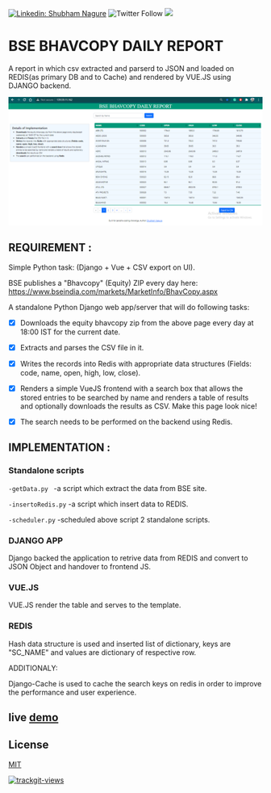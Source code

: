 [![Linkedin: Shubham Nagure](https://img.shields.io/badge/-Shubham-blue?style=flat-square&logo=Linkedin&logoColor=white&link=https://www.linkedin.com/in/shubham-nagure/)](https://www.linkedin.com/in/shubham-nagure/)
![Twitter Follow](https://img.shields.io/twitter/follow/JUST_COMPILED?style=social)
![](https://visitor-badge.glitch.me/badge?page_id=ShubhamNagure.ShubhamNagure)
# BSE BHAVCOPY DAILY REPORT

A report in which csv extracted and parserd to JSON and loaded on REDIS(as primary DB and to Cache) and rendered by VUE.JS using DJANGO backend.

<p align="center">
<img src="https://github.com/ShubhamNagure/BhavCopy-Report-Analysis/blob/main/screenshot/Demo.PNG"   />
</p>

## REQUIREMENT :

Simple Python task:
(Django + Vue + CSV export on UI).

BSE publishes a "Bhavcopy" (Equity) ZIP every day here: https://www.bseindia.com/markets/MarketInfo/BhavCopy.aspx

A standalone Python Django web app/server that will do following tasks:

- [x] Downloads the equity bhavcopy zip from the above page every day at 18:00 IST for the current date.
- [x] Extracts and parses the CSV file in it.
- [x] Writes the records into Redis with appropriate data structures (Fields: code, name, open, high, low, close).
- [x] Renders a simple VueJS frontend with a search box that allows the stored entries to be searched by name and renders a table of results and optionally downloads the results as CSV. Make this page look nice!
- [x] The search needs to be performed on the backend using Redis.


## IMPLEMENTATION :

### Standalone  scripts

```-getData.py ```      -a script which extract the data from BSE site.

```-insertoRedis.py```  -a script which insert data to REDIS.

```-scheduler.py```     -scheduled above script 2 standalone scripts.


### DJANGO APP

Django backed the application to retrive data from REDIS and convert to JSON Object and handover to frontend JS.

### VUE.JS

VUE.JS render the table and serves to the template.


### REDIS

Hash data structure is used and inserted list of dictionary, keys are "SC_NAME" and values are dictionary of respective row.


ADDITIONALY:

Django-Cache is used to cache the search keys on redis in order to improve the performance and user experience.


## live [demo](http://139.59.11.162/)

## License
[MIT](https://choosealicense.com/licenses/mit/)

<a href="https://trackgit.com">
<img src="https://us-central1-trackgit-analytics.cloudfunctions.net/token/ping/ln7nggnfb9cmxyqqrorl" alt="trackgit-views" />
</a>
